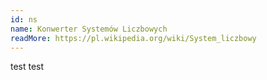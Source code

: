 ```yaml
---
id: ns
name: Konwerter Systemów Liczbowych
readMore: https://pl.wikipedia.org/wiki/System_liczbowy
---
```


test test